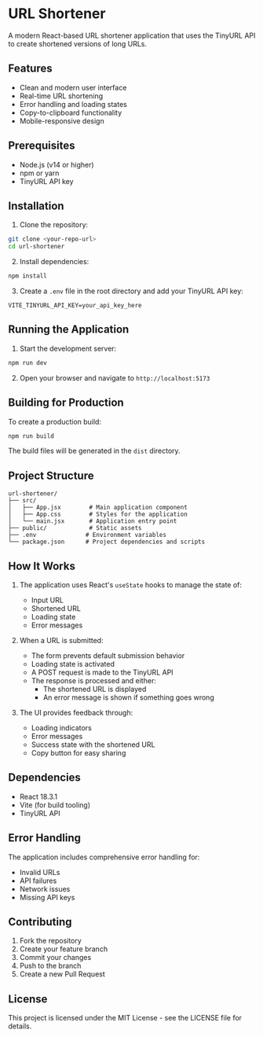 # URL Shortener

A modern React-based URL shortener application that uses the TinyURL API to create shortened versions of long URLs.

## Features

- Clean and modern user interface
- Real-time URL shortening
- Error handling and loading states
- Copy-to-clipboard functionality
- Mobile-responsive design

## Prerequisites

- Node.js (v14 or higher)
- npm or yarn
- TinyURL API key

## Installation

1. Clone the repository:
```bash
git clone <your-repo-url>
cd url-shortener
```

2. Install dependencies:
```bash
npm install
```

3. Create a `.env` file in the root directory and add your TinyURL API key:
```env
VITE_TINYURL_API_KEY=your_api_key_here
```

## Running the Application

1. Start the development server:
```bash
npm run dev
```

2. Open your browser and navigate to `http://localhost:5173`

## Building for Production

To create a production build:
```bash
npm run build
```

The build files will be generated in the `dist` directory.

## Project Structure

```
url-shortener/
├── src/
│   ├── App.jsx        # Main application component
│   ├── App.css        # Styles for the application
│   └── main.jsx       # Application entry point
├── public/            # Static assets
├── .env              # Environment variables
└── package.json      # Project dependencies and scripts
```

## How It Works

1. The application uses React's `useState` hooks to manage the state of:
   - Input URL
   - Shortened URL
   - Loading state
   - Error messages

2. When a URL is submitted:
   - The form prevents default submission behavior
   - Loading state is activated
   - A POST request is made to the TinyURL API
   - The response is processed and either:
     - The shortened URL is displayed
     - An error message is shown if something goes wrong

3. The UI provides feedback through:
   - Loading indicators
   - Error messages
   - Success state with the shortened URL
   - Copy button for easy sharing

## Dependencies

- React 18.3.1
- Vite (for build tooling)
- TinyURL API

## Error Handling

The application includes comprehensive error handling for:
- Invalid URLs
- API failures
- Network issues
- Missing API keys

## Contributing

1. Fork the repository
2. Create your feature branch
3. Commit your changes
4. Push to the branch
5. Create a new Pull Request

## License

This project is licensed under the MIT License - see the LICENSE file for details.
